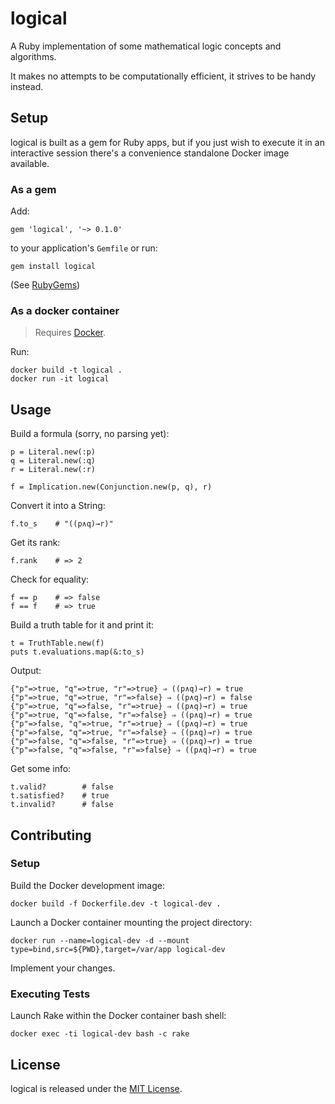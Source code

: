 # logical
A Ruby implementation of some mathematical logic concepts and algorithms.

It makes no attempts to be computationally efficient, it strives to be handy instead.

## Setup
logical is built as a gem for Ruby apps, but if you just wish to execute it in an interactive session there's a convenience standalone Docker image available.

### As a gem
Add:

    gem 'logical', '~> 0.1.0'

to your application's `Gemfile` or run:

    gem install logical
(See [RubyGems](https://rubygems.org/gems/logical))

### As a docker container
> Requires [Docker](https://www.docker.com/).

Run:

    docker build -t logical .
    docker run -it logical

## Usage
Build a formula (sorry, no parsing yet):

    p = Literal.new(:p)
    q = Literal.new(:q)
    r = Literal.new(:r)

    f = Implication.new(Conjunction.new(p, q), r)
Convert it into a String:

    f.to_s    # "((p∧q)→r)"

Get its rank:

    f.rank    # => 2

Check for equality:

    f == p    # => false
    f == f    # => true
Build a truth table for it and print it:

    t = TruthTable.new(f)
    puts t.evaluations.map(&:to_s)
Output:

    {"p"=>true, "q"=>true, "r"=>true} ⇒ ((p∧q)→r) = true
    {"p"=>true, "q"=>true, "r"=>false} ⇒ ((p∧q)→r) = false
    {"p"=>true, "q"=>false, "r"=>true} ⇒ ((p∧q)→r) = true
    {"p"=>true, "q"=>false, "r"=>false} ⇒ ((p∧q)→r) = true
    {"p"=>false, "q"=>true, "r"=>true} ⇒ ((p∧q)→r) = true
    {"p"=>false, "q"=>true, "r"=>false} ⇒ ((p∧q)→r) = true
    {"p"=>false, "q"=>false, "r"=>true} ⇒ ((p∧q)→r) = true
    {"p"=>false, "q"=>false, "r"=>false} ⇒ ((p∧q)→r) = true
Get some info:

    t.valid?        # false
    t.satisfied?    # true
    t.invalid?      # false

## Contributing
### Setup
Build the Docker development image:

    docker build -f Dockerfile.dev -t logical-dev .

Launch a Docker container mounting the project directory:

    docker run --name=logical-dev -d --mount type=bind,src=${PWD},target=/var/app logical-dev

Implement your changes.

### Executing Tests
Launch Rake within the Docker container bash shell:

    docker exec -ti logical-dev bash -c rake

## License

logical is released under the [MIT License](https://opensource.org/licenses/MIT).
